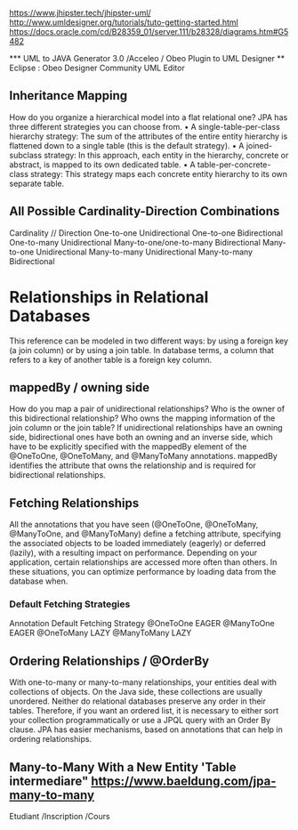 https://www.jhipster.tech/jhipster-uml/
http://www.umldesigner.org/tutorials/tuto-getting-started.html
https://docs.oracle.com/cd/B28359_01/server.111/b28328/diagrams.htm#G5482

<!-- Pour remplacer swagger /hal-browser
		http://localhost:8088/
		or
		http://localhost:8088/browser/index.html#/api
		or
		http://localhost:8088/api/
		or
		http://localhost:8088/api/browser/index.html#/api
		-->


*** UML to JAVA  Generator 3.0  /Acceleo / Obeo  Plugin to  UML Designer
** Eclipse : Obeo  Designer  Community  UML Editor

##  Inheritance Mapping
How do you organize a hierarchical model into a flat relational one? JPA has three different strategies you can
choose from.
•	 A single-table-per-class hierarchy strategy: The sum of the attributes of the entire entity
hierarchy is flattened down to a single table (this is the default strategy).
•	 A joined-subclass strategy: In this approach, each entity in the hierarchy, concrete or abstract,
is mapped to its own dedicated table.
•	 A table-per-concrete-class strategy: This strategy maps each concrete entity hierarchy to its own
separate table.

## All Possible Cardinality-Direction Combinations

Cardinality // Direction
One-to-one Unidirectional
One-to-one Bidirectional
One-to-many Unidirectional
Many-to-one/one-to-many Bidirectional
Many-to-one Unidirectional
Many-to-many Unidirectional
Many-to-many Bidirectional

# Relationships in Relational Databases
This reference can be modeled in two different ways: by using a foreign key (a join column) or by
using a join table. In database terms, a column that refers to a key of another table is a foreign key column.

## mappedBy / owning side

How do you map a pair of unidirectional relationships? Who is the owner of this bidirectional relationship? Who
owns the mapping information of the join column or the join table? If unidirectional relationships have an owning side,
bidirectional ones have both an owning and an inverse side, which have to be explicitly specified with the mappedBy
element of the @OneToOne, @OneToMany, and @ManyToMany annotations. mappedBy identifies the attribute that owns the
relationship and is required for bidirectional relationships.


## Fetching Relationships
All the annotations that you have seen (@OneToOne, @OneToMany, @ManyToOne, and @ManyToMany) define a fetching
attribute, specifying the associated objects to be loaded immediately (eagerly) or deferred (lazily), with a resulting
impact on performance. Depending on your application, certain relationships are accessed more often than others.
In these situations, you can optimize performance by loading data from the database when.

### Default Fetching Strategies
Annotation Default Fetching Strategy
@OneToOne EAGER
@ManyToOne EAGER
@OneToMany LAZY
@ManyToMany LAZY

## Ordering Relationships / @OrderBy
With one-to-many or many-to-many relationships, your entities deal with collections of objects. On the Java side, these
collections are usually unordered. Neither do relational databases preserve any order in their tables. Therefore, if you
want an ordered list, it is necessary to either sort your collection programmatically or use a JPQL query with an Order
By clause. JPA has easier mechanisms, based on annotations that can help in ordering relationships.

##  Many-to-Many With a New Entity 'Table intermediare" https://www.baeldung.com/jpa-many-to-many
Etudiant /Inscription /Cours